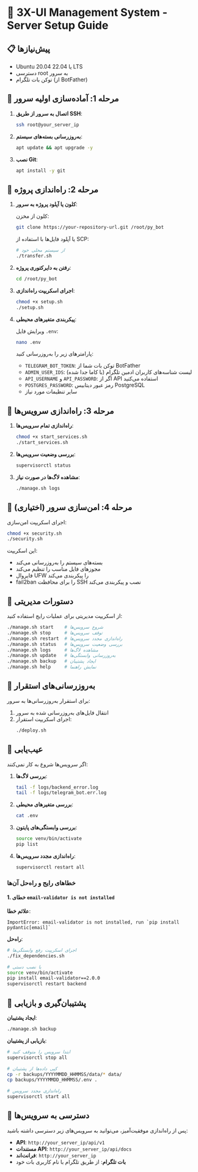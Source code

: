 # 🚀 3X-UI Management System - Server Setup Guide

## 📋 پیش‌نیازها
- Ubuntu 20.04 یا 22.04 LTS
- دسترسی root به سرور
- توکن بات تلگرام (از BotFather)

## 🔧 مرحله 1: آماده‌سازی اولیه سرور

1. **اتصال به سرور از طریق SSH**:
   ```bash
   ssh root@your_server_ip
   ```

2. **به‌روزرسانی بسته‌های سیستم**:
   ```bash
   apt update && apt upgrade -y
   ```

3. **نصب Git**:
   ```bash
   apt install -y git
   ```

## 🔧 مرحله 2: راه‌اندازی پروژه

1. **کلون یا آپلود پروژه به سرور**:
   
   کلون از مخزن:
   ```bash
   git clone https://your-repository-url.git /root/py_bot
   ```
   
   یا آپلود فایل‌ها با استفاده از SCP:
   ```bash
   # از سیستم محلی خود
   ./transfer.sh
   ```

2. **رفتن به دایرکتوری پروژه**:
   ```bash
   cd /root/py_bot
   ```

3. **اجرای اسکریپت راه‌اندازی**:
   ```bash
   chmod +x setup.sh
   ./setup.sh
   ```

4. **پیکربندی متغیرهای محیطی**:
   
   ویرایش فایل `.env`:
   ```bash
   nano .env
   ```
   
   پارامترهای زیر را به‌روزرسانی کنید:
   - `TELEGRAM_BOT_TOKEN`: توکن بات شما از BotFather
   - `ADMIN_USER_IDS`: لیست شناسه‌های کاربران ادمین تلگرام (با کاما جدا شده)
   - `API_USERNAME` و `API_PASSWORD`: اگر از API استفاده می‌کنید
   - `POSTGRES_PASSWORD`: رمز عبور دیتابیس PostgreSQL
   - سایر تنظیمات مورد نیاز

## 🔧 مرحله 3: راه‌اندازی سرویس‌ها

1. **راه‌اندازی تمام سرویس‌ها**:
   ```bash
   chmod +x start_services.sh
   ./start_services.sh
   ```

2. **بررسی وضعیت سرویس‌ها**:
   ```bash
   supervisorctl status
   ```

3. **مشاهده لاگ‌ها در صورت نیاز**:
   ```bash
   ./manage.sh logs
   ```

## 🔧 مرحله 4: امن‌سازی سرور (اختیاری)

اجرای اسکریپت امن‌سازی:
```bash
chmod +x security.sh
./security.sh
```

این اسکریپت:
- بسته‌های سیستم را به‌روزرسانی می‌کند
- مجوزهای فایل مناسب را تنظیم می‌کند
- فایروال UFW را پیکربندی می‌کند
- fail2ban را برای محافظت SSH نصب و پیکربندی می‌کند

## 🔧 دستورات مدیریتی

از اسکریپت مدیریتی برای عملیات رایج استفاده کنید:

```bash
./manage.sh start    # شروع سرویس‌ها
./manage.sh stop     # توقف سرویس‌ها
./manage.sh restart  # راه‌اندازی مجدد سرویس‌ها
./manage.sh status   # بررسی وضعیت سرویس‌ها
./manage.sh logs     # مشاهده لاگ‌ها
./manage.sh update   # به‌روزرسانی وابستگی‌ها
./manage.sh backup   # ایجاد پشتیبان
./manage.sh help     # نمایش راهنما
```

## 🔧 به‌روزرسانی‌های استقرار

برای استقرار به‌روزرسانی‌ها به سرور:

1. انتقال فایل‌های به‌روزرسانی شده به سرور
2. اجرای اسکریپت استقرار:
   ```bash
   ./deploy.sh
   ```

## 🔧 عیب‌یابی

اگر سرویس‌ها شروع به کار نمی‌کنند:

1. **بررسی لاگ‌ها**:
   ```bash
   tail -f logs/backend_error.log
   tail -f logs/telegram_bot.err.log
   ```

2. **بررسی متغیرهای محیطی**:
   ```bash
   cat .env
   ```

3. **بررسی وابستگی‌های پایتون**:
   ```bash
   source venv/bin/activate
   pip list
   ```

4. **راه‌اندازی مجدد سرویس‌ها**:
   ```bash
   supervisorctl restart all
   ```

### خطاهای رایج و راه‌حل آن‌ها

#### 1. خطای `email-validator is not installed`

**علائم خطا**:
```
ImportError: email-validator is not installed, run `pip install pydantic[email]`
```

**راه‌حل**:
```bash
# اجرای اسکریپت رفع وابستگی‌ها
./fix_dependencies.sh

# یا نصب دستی
source venv/bin/activate
pip install email-validator==2.0.0
supervisorctl restart backend
```

## 🔧 پشتیبان‌گیری و بازیابی

**ایجاد پشتیبان**:
```bash
./manage.sh backup
```

**بازیابی از پشتیبان**:
```bash
# ابتدا سرویس را متوقف کنید
supervisorctl stop all

# کپی داده‌ها از پشتیبان
cp -r backups/YYYYMMDD_HHMMSS/data/* data/
cp backups/YYYYMMDD_HHMMSS/.env .

# راه‌اندازی مجدد سرویس
supervisorctl start all
```

## 🔧 دسترسی به سرویس‌ها

پس از راه‌اندازی موفقیت‌آمیز، می‌توانید به سرویس‌های زیر دسترسی داشته باشید:

- **API**: `http://your_server_ip/api/v1`
- **مستندات API**: `http://your_server_ip/api/docs`
- **فرانت‌اند**: `http://your_server_ip`
- **بات تلگرام**: از طریق تلگرام با نام کاربری بات خود 